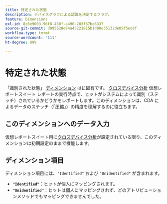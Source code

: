 ```yaml
---
title: 特定された状態
description: デバイスグラフによる認識を決定するフラグ。
feature: Dimensions
exl-id: 8c6e9003-96f8-460f-a490-203f67be6337
source-git-commit: d095628e94a45221815b1d08e35132de09f5ed8f
workflow-type: tm+mt
source-wordcount: '111'
ht-degree: 89%

---
```


# 特定された状態

「識別された状態」 [ディメンション](overview.md) はに固有です。 [クロスデバイス分析](../cda/overview.md) 仮想レポートスイート レポートの実行時点で、ヒットがシステムによって識別（ステッチ）されているかどうかをレポートします。このディメンションは、CDA によるデータのステッチ（「圧縮」）の精度を理解するのに役立ちます。

## このディメンションへのデータ入力

仮想レポートスイート用に[クロスデバイス分析](../cda/overview.md)が設定されている限り、このディメンションは初期設定のままで機能します。

## ディメンション項目

ディメンション項目には、`"Identified"` および `"Unidentified"` が含まれます。

* **`"Identified"`**：ヒットが個人にマッピングされます。
* **`"Unidentified"`**：ヒットは個人にマッピングされず、どのアトリビューションメソッドでもマッピングできませんでした。
